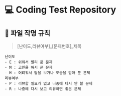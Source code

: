 # 💻 Coding Test Repository

## 📘 파일 작명 규칙

> [난이도,리뷰여부]_[문제번호]_제목 
```
난이도
- E : 쉬워서 빨리 푼 문제
- M : 고민을 해서 푼 문제
- H : 어려워서 답을 보거나 도움을 받아 푼 문제
리뷰여부
- P : 리뷰할 필요가 없고 나중에 다시 안 볼 문제
- R : 나중에 다시 보고 리뷰하면 좋은 문제
```
<br>

